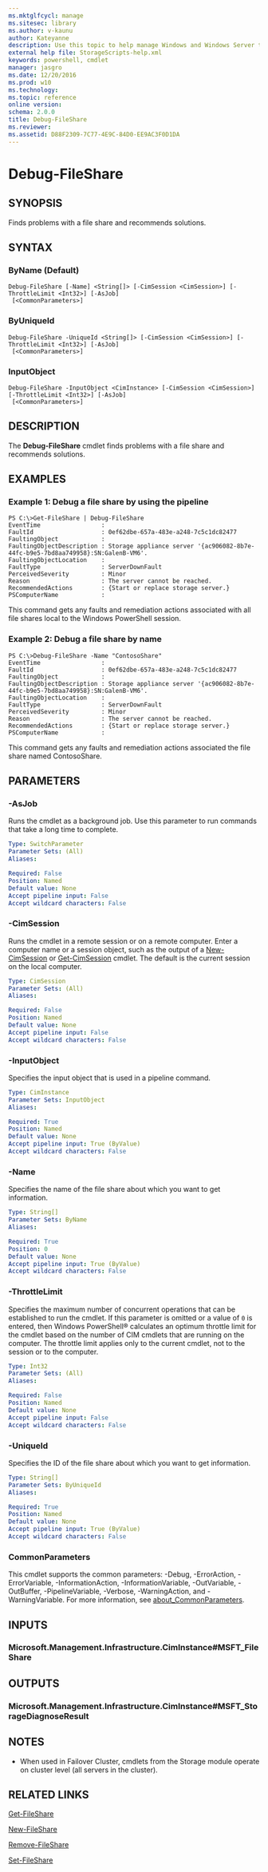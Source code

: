 ```yaml
---
ms.mktglfcycl: manage
ms.sitesec: library
ms.author: v-kaunu
author: Kateyanne
description: Use this topic to help manage Windows and Windows Server technologies with Windows PowerShell.
external help file: StorageScripts-help.xml
keywords: powershell, cmdlet
manager: jasgro
ms.date: 12/20/2016
ms.prod: w10
ms.technology: 
ms.topic: reference
online version:
schema: 2.0.0
title: Debug-FileShare
ms.reviewer:
ms.assetid: D88F2309-7C77-4E9C-84D0-EE9AC3F0D1DA
---
```


# Debug-FileShare

## SYNOPSIS
Finds problems with a file share and recommends solutions.

## SYNTAX

### ByName (Default)
```
Debug-FileShare [-Name] <String[]> [-CimSession <CimSession>] [-ThrottleLimit <Int32>] [-AsJob]
 [<CommonParameters>]
```

### ByUniqueId
```
Debug-FileShare -UniqueId <String[]> [-CimSession <CimSession>] [-ThrottleLimit <Int32>] [-AsJob]
 [<CommonParameters>]
```

### InputObject
```
Debug-FileShare -InputObject <CimInstance> [-CimSession <CimSession>] [-ThrottleLimit <Int32>] [-AsJob]
 [<CommonParameters>]
```

## DESCRIPTION
The **Debug-FileShare** cmdlet finds problems with a file share and recommends solutions.

## EXAMPLES

### Example 1: Debug a file share by using the pipeline
```
PS C:\>Get-FileShare | Debug-FileShare
EventTime                 :
FaultId                   : 0ef62dbe-657a-483e-a248-7c5c1dc82477
FaultingObject            :
FaultingObjectDescription : Storage appliance server '{ac906082-8b7e-44fc-b9e5-7bd8aa749958}:SN:GalenB-VM6'.
FaultingObjectLocation    :
FaultType                 : ServerDownFault
PerceivedSeverity         : Minor
Reason                    : The server cannot be reached.
RecommendedActions        : {Start or replace storage server.}
PSComputerName            :
```

This command gets any faults and remediation actions associated with all file shares local to the Windows PowerShell session.

### Example 2: Debug a file share by name
```
PS C:\>Debug-FileShare -Name "ContosoShare"
EventTime                 :
FaultId                   : 0ef62dbe-657a-483e-a248-7c5c1dc82477
FaultingObject            :
FaultingObjectDescription : Storage appliance server '{ac906082-8b7e-44fc-b9e5-7bd8aa749958}:SN:GalenB-VM6'.
FaultingObjectLocation    :
FaultType                 : ServerDownFault
PerceivedSeverity         : Minor
Reason                    : The server cannot be reached.
RecommendedActions        : {Start or replace storage server.}
PSComputerName            :
```

This command gets any faults and remediation actions associated the file share named ContosoShare.

## PARAMETERS

### -AsJob
Runs the cmdlet as a background job. Use this parameter to run commands that take a long time to complete.

```yaml
Type: SwitchParameter
Parameter Sets: (All)
Aliases:

Required: False
Position: Named
Default value: None
Accept pipeline input: False
Accept wildcard characters: False
```

### -CimSession
Runs the cmdlet in a remote session or on a remote computer.
Enter a computer name or a session object, such as the output of a [New-CimSession](http://go.microsoft.com/fwlink/p/?LinkId=227967) or [Get-CimSession](http://go.microsoft.com/fwlink/p/?LinkId=227966) cmdlet.
The default is the current session on the local computer.

```yaml
Type: CimSession
Parameter Sets: (All)
Aliases:

Required: False
Position: Named
Default value: None
Accept pipeline input: False
Accept wildcard characters: False
```

### -InputObject
Specifies the input object that is used in a pipeline command.

```yaml
Type: CimInstance
Parameter Sets: InputObject
Aliases:

Required: True
Position: Named
Default value: None
Accept pipeline input: True (ByValue)
Accept wildcard characters: False
```

### -Name
Specifies the name of the file share about which you want to get information.

```yaml
Type: String[]
Parameter Sets: ByName
Aliases:

Required: True
Position: 0
Default value: None
Accept pipeline input: True (ByValue)
Accept wildcard characters: False
```

### -ThrottleLimit
Specifies the maximum number of concurrent operations that can be established to run the cmdlet.
If this parameter is omitted or a value of `0` is entered, then Windows PowerShell® calculates an optimum throttle limit for the cmdlet based on the number of CIM cmdlets that are running on the computer.
The throttle limit applies only to the current cmdlet, not to the session or to the computer.

```yaml
Type: Int32
Parameter Sets: (All)
Aliases:

Required: False
Position: Named
Default value: None
Accept pipeline input: False
Accept wildcard characters: False
```

### -UniqueId
Specifies the ID of the file share about which you want to get information.

```yaml
Type: String[]
Parameter Sets: ByUniqueId
Aliases:

Required: True
Position: Named
Default value: None
Accept pipeline input: True (ByValue)
Accept wildcard characters: False
```

### CommonParameters
This cmdlet supports the common parameters: -Debug, -ErrorAction, -ErrorVariable, -InformationAction, -InformationVariable, -OutVariable, -OutBuffer, -PipelineVariable, -Verbose, -WarningAction, and -WarningVariable. For more information, see [about_CommonParameters](http://go.microsoft.com/fwlink/?LinkID=113216).

## INPUTS

### Microsoft.Management.Infrastructure.CimInstance#MSFT_FileShare

## OUTPUTS

### Microsoft.Management.Infrastructure.CimInstance#MSFT_StorageDiagnoseResult

## NOTES

* When used in Failover Cluster, cmdlets from the Storage module operate on cluster level (all servers in the cluster).

## RELATED LINKS

[Get-FileShare](./Get-FileShare.md)

[New-FileShare](./New-FileShare.md)

[Remove-FileShare](./Remove-FileShare.md)

[Set-FileShare](./Set-FileShare.md)

